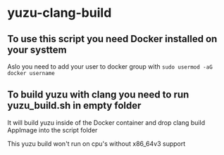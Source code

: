 # yuzu-clang-build

## To use this script you need Docker installed on your systtem
Aslo you need to add your user to docker group with `sudo usermod -aG docker username`

## To build yuzu with clang you need to run yuzu_build.sh in empty folder
It will build yuzu inside of the Docker container and drop clang build AppImage into the script folder

This yuzu build won't run on cpu's without x86_64v3 support
